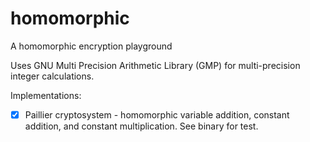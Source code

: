 # homomorphic
A homomorphic encryption playground

Uses GNU Multi Precision Arithmetic Library (GMP) for multi-precision integer calculations.

Implementations:
- [X] Paillier cryptosystem - homomorphic variable addition, constant addition, and constant multiplication. See binary for test.
